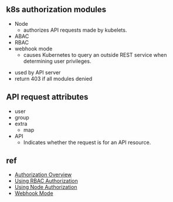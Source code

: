 

## k8s authorization modules
+ Node
    + authorizes API requests made by kubelets.
+ ABAC
+ RBAC
+ webhook mode
    + causes Kubernetes to query an outside REST service when determining user privileges.

<!-- tips -->
+ used by API server
+ return 403 if all modules denied


## API request attributes
+ user
+ group
+ extra
    + map
+ API
    + Indicates whether the request is for an API resource.


## ref
+ [Authorization Overview](https://kubernetes.io/docs/reference/access-authn-authz/authorization/)
+ [Using RBAC Authorization](https://kubernetes.io/docs/reference/access-authn-authz/rbac/)
+ [Using Node Authorization](https://kubernetes.io/docs/reference/access-authn-authz/node/)
+ [Webhook Mode](https://kubernetes.io/docs/reference/access-authn-authz/webhook/)
